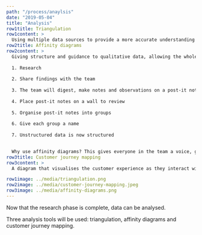```yaml
---
path: "/process/anaylsis"
date: "2019-05-04"
title: "Analysis"
row1title: Triangulation
row1content: >
  Using multiple data sources to provide a more accurate understanding of the problem. Triangulation identifies patterns from two or more research disciplines.
row2title: Affinity diagrams
row2content: >
  Giving structure and guidance to qualitative data, allowing the whole team to be involved from brainstorming to analysing. An affinity diagram needs:
  
  1. Research 
  
  2. Share findings with the team 
  
  3. The team will digest, make notes and observations on a post-it notes 
  
  4. Place post-it notes on a wall to review
  
  5. Organise post-it notes into groups
  
  6. Give each group a name
  
  7. Unstructured data is now structured

  
  Why use affinity diagrams? This gives everyone in the team a voice, getting everyone working collaboratively and sharing ideas to quickly analyse the research.
row3title: Customer journey mapping 
row3content: >
  A diagram that visualises the customer experience as they interact with the website. It highlights aspects of the journey that needs to be fixed. Within the flow of using a website the customer will take many steps, whether ‘enter your details’ ‘get a quote’ ‘register online’, highlighting patterns within each step establishing user goals, behaviours, context, pain points and opportunities. The experience within each step is assessed if it’s positive or negative and mapped on the diagram. This indicates what needs to be fixed to ensure the user has a positive experience.

row1image: ../media/triangulation.png
row2image: ../media/customer-journey-mapping.jpeg
row3image: ../media/affinity-diagrams.png
---
```


Now that the research phase is complete, data can be analysed. 

Three analysis tools will be used: triangulation, affinity diagrams and customer journey mapping. 
